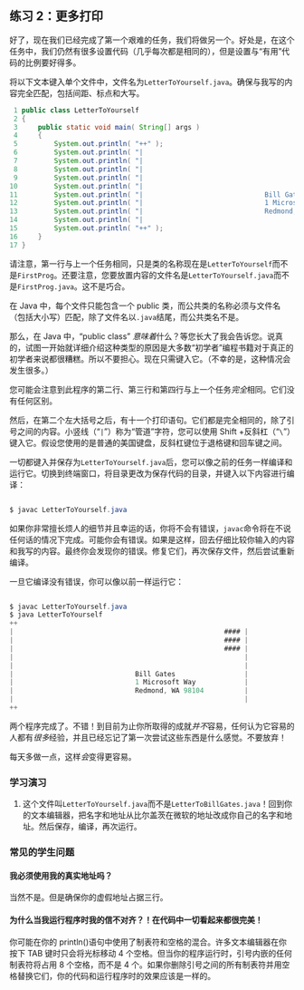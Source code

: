 ## 练习 2：更多打印

好了，现在我们已经完成了第一个艰难的任务，我们将做另一个。好处是，在这个任务中，我们仍然有很多设置代码（几乎每次都是相同的），但是设置与“有用”代码的比例要好得多。

将以下文本键入单个文件中，文件名为`LetterToYourself.java`。确保与我写的内容完全匹配，包括间距、标点和大写。

```java
 1 public class LetterToYourself
 2 {
 3     public static void main( String[] args )
 4     {
 5         System.out.println( "+­­­­­­­­­­­­­­­­­­­­­­­­­­­­­­­­­­­­­­­­­­­­­­­­­­­­­­­­­+" );
 6         System.out.println( "|                                                    #### |" );
 7         System.out.println( "|                                                    #### |" );
 8         System.out.println( "|                                                    #### |" );
 9         System.out.println( "|                                                         |" );
10         System.out.println( "|                                                         |" );
11         System.out.println( "|                              Bill Gates                 |" );
12         System.out.println( "|                              1 Microsoft Way            |" );
13         System.out.println( "|                              Redmond, WA 98104          |" );
14         System.out.println( "|                                                         |" );
15         System.out.println( "+­­­­­­­­­­­­­­­­­­­­­­­­­­­­­­­­­­­­­­­­­­­­­­­­­­­­­­­­­+" );
16     }
17 }
```

请注意，第一行与上一个任务相同，只是类的名称现在是`LetterToYourself`而不是`FirstProg`。还要注意，您要放置内容的文件名是`LetterToYourself.java`而不是`FirstProg.java`。这不是巧合。

在 Java 中，每个文件只能包含一个 public 类，而公共类的名称必须与文件名（包括大小写）匹配，除了文件名以`.java`结尾，而公共类名不是。

那么，在 Java 中，“public class” *意味着*什么？等您长大了我会告诉您。说真的，试图一开始就详细介绍这种类型的原因是大多数“初学者”编程书籍对于真正的初学者来说都很糟糕。所以不要担心。现在只需键入它。（不幸的是，这种情况会发生很多。）

您可能会注意到此程序的第二行、第三行和第四行与上一个任务*完全*相同。它们没有任何区别。

然后，在第二个左大括号之后，有十一个打印语句。它们都是完全相同的，除了引号之间的内容。小竖线（“`|`”）称为“管道”字符，您可以使用 Shift +反斜杠（“`\`”）键入它。假设您使用的是普通的美国键盘，反斜杠键位于退格键和回车键之间。

一切都键入并保存为`LetterToYourself.java`后，您可以像之前的任务一样编译和运行它。切换到终端窗口，将目录更改为保存代码的目录，并键入以下内容进行编译：

```java

$ javac LetterToYourself.java
```

如果你非常擅长烦人的细节并且幸运的话，你将不会有错误，`javac`命令将在不说任何话的情况下完成。可能你会有错误。如果是这样，回去仔细比较你输入的内容和我写的内容。最终你会发现你的错误。修复它们，再次保存文件，然后尝试重新编译。

一旦它编译没有错误，你可以像以前一样运行它：

```java

$ javac LetterToYourself.java
$ java LetterToYourself
+­­­­­­­­­­­­­­­­­­­­­­­­­­­­­­­­­­­­­­­­­­­­­­­­­­­­­­­­­+
|                                                    #### |
|                                                    #### |
|                                                    #### |
|                                                         |
|                                                         |
|                              Bill Gates                 |
|                              1 Microsoft Way            |
|                              Redmond, WA 98104          |
|                                                         |
+­­­­­­­­­­­­­­­­­­­­­­­­­­­­­­­­­­­­­­­­­­­­­­­­­­­­­­­­­+
```

两个程序完成了。不错！到目前为止你所取得的成就*并不*容易，任何认为它容易的人都有*很多*经验，并且已经忘记了第一次尝试这些东西是什么感觉。不要放弃！

每天多做一点，这样*会*变得更容易。

### 学习演习

1. 这个文件叫`LetterToYourself.java`而不是`LetterToBillGates.java`！回到你的文本编辑器，把名字和地址从比尔盖茨在微软的地址改成你自己的名字和地址。然后保存，编译，再次运行。

### 常见的学生问题

#### 我必须使用我的真实地址吗？

当然不是。但是确保你的虚假地址占据三行。

#### 为什么当我运行程序时我的信不对齐？！在代码中一切看起来都很完美！

你可能在你的 println()语句中使用了制表符和空格的混合。许多文本编辑器在你按下 TAB 键时只会将光标移动 4 个空格。但当你的程序运行时，引号内嵌的任何制表符将占用 8 个空格，而不是 4 个。如果你删除引号之间的所有制表符并用空格替换它们，你的代码和运行程序时的效果应该是一样的。

